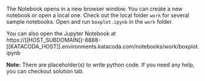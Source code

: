 The Notebook opens in a new browser window. You can create a new notebook or open a local one. Check out the local folder `work` for several sample notebooks. Open and run `boxplot.ipynb` in the `work` folder.

You can also open the Jupyter Notebook at https://[[HOST_SUBDOMAIN]]-8888-[[KATACODA_HOST]].environments.katacoda.com/notebooks/work/boxplot.ipynb

**Note:**
There are placeholder(s) to write python code. If you need any help, you can checkout solution tab.